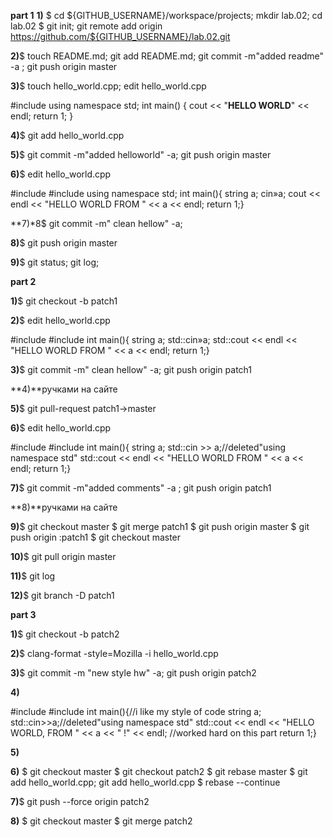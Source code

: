 **part 1**
**1)** $ cd ${GITHUB_USERNAME}/workspace/projects; mkdir lab.02; cd lab.02
$ git init; git remote add origin https://github.com/${GITHUB_USERNAME}/lab.02.git

**2)**$ touch README.md; git add README.md; git commit -m"added readme" -a ; git push origin master

**3)**$ touch hello_world.cpp; edit hello_world.cpp

#include <iostream>
using namespace std;
int main() {
cout << "**HELLO WORLD**" << endl;
return 1;
}
 
 
 
**4)**$ git add hello_world.cpp
 
**5)**$ git commit -m"added helloworld" -a; git push origin master
 
**6)**$ edit hello_world.cpp

 
 
#include <iostream>
#include <string>
using namespace std;
int main(){
string a; cin»a;
cout << endl << "HELLO WORLD FROM " << a << endl;
return 1;}

**7)*8$ git commit -m" clean hellow" -a; 
 
**8)**$ git push origin master
 
**9)**$ git status; git log;
 

 
 

**part 2**
 
**1)**$ git checkout -b patch1
 
**2)**$ edit hello_world.cpp

#include <iostream>
#include <string>
int main(){
string a; std::cin»a;
std::cout << endl << "HELLO WORLD FROM " << a << endl;
return 1;}

 
**3)**$ git commit -m" clean hellow" -a; git push origin patch1

**4)**ручками на сайте
 
**5)**$ git pull-request patch1->master
 
**6)**$ edit hello_world.cpp

#include <iostream>
#include <string>
int main(){
string a; std::cin >> a;//deleted"using namespace std"
std::cout << endl << "HELLO WORLD FROM " << a << endl;
return 1;}

**7)**$ git commit -m"added comments" -a ; git push origin patch1
 
**8)**ручками на сайте
 
**9)**$ git checkout master
$ git merge patch1
$ git push origin master
$ git push origin :patch1
$ git checkout master 

**10)**$ git pull origin master
 
**11)**$ git log
 
**12)**$ git branch -D patch1
 

 
 

**part 3**
 
**1)**$ git checkout -b patch2
 
**2)**$ clang-format -style=Mozilla -i hello_world.cpp 
 
**3)**$ git commit -m "new style hw" -a; git push origin patch2
 
**4)**

#include <iostream>
#include <string>
int main(){//i like my style of code
string a; std::cin>>a;//deleted"using namespace std"
std::cout << endl << "HELLO WORLD, FROM " << a << " !" << endl; //worked hard on this part
return 1;}

**5)**
 
**6)**
$ git checkout master
$ git checkout patch2
$ git rebase master
$ git add hello_world.cpp; git add hello_world.cpp
$ rebase --continue 
 
**7)**$ git push --force origin patch2
 
**8)**
$ git checkout master
$ git merge patch2
